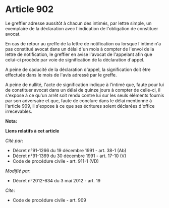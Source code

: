 # Article 902

Le greffier adresse aussitôt à chacun des intimés, par lettre simple, un exemplaire de la déclaration avec l'indication de
l'obligation de constituer avocat. 

En cas de retour au greffe de la lettre de notification ou lorsque l'intimé n'a pas constitué avocat dans un délai d'un mois
à compter de l'envoi de la lettre de notification, le greffier en avise l'avocat de l'appelant afin que celui-ci procède par
voie de signification de la déclaration d'appel. 

A peine de caducité de la déclaration d'appel, la signification doit être effectuée dans le mois de l'avis adressé par le
greffe. 

A peine de nullité, l'acte de signification indique à l'intimé que, faute pour lui de constituer avocat dans un délai de
quinze jours à compter de celle-ci, il s'expose à ce qu'un arrêt soit rendu contre lui sur les seuls éléments fournis par son
adversaire et que, faute de conclure dans le délai mentionné à l'article 909, il s'expose à ce que ses écritures soient
déclarées d'office irrecevables.

**Nota:**



**Liens relatifs à cet article**

_Cité par_:

  - Décret n°91-1266 du 19 décembre 1991 - art. 38-1 (Ab)
  - Décret n°91-1369 du 30 décembre 1991 - art. 17-10 (V)
  - Code de procédure civile - art. 911-1 (VD)

_Modifié par_:

  - Décret n°2012-634 du 3 mai 2012 - art. 19

_Cite_:

  - Code de procédure civile - art. 909
